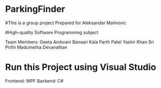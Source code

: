 # ParkingFinder

#This is a group project Prepared for Aleksandar Malinovic

#High-quality Software Programming subject

Team Members:
Geeta Ambvani
Bansari Kala
Parth Patel 
Yashir Khan
Sri Prithi
Madumetha Devanathan

# Run this Project using Visual Studio

Frontend: WPF
Backend: C#


